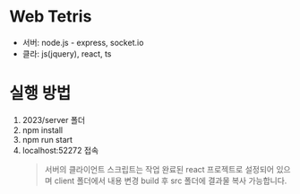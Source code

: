 # Web Tetris

-   서버: node.js - express, socket.io
-   클라: js(jquery), react, ts

# 실행 방법

1. 2023/server 폴더
2. npm install
3. npm run start
4. localhost:52272 접속
    > 서버의 클라이언트 스크립트는 작업 완료된 react 프로젝트로 설정되어 있으며 client 폴더에서 내용 변경 build 후 src 폴더에 결과물 복사 가능합니다.
